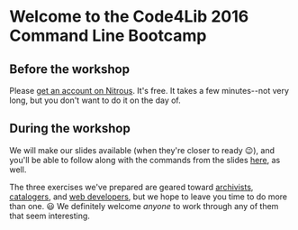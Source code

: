 # Welcome to the Code4Lib 2016 Command Line Bootcamp

## Before the workshop

Please [get an account on Nitrous](https://github.com/csheldonhess/c4l16-cli-workshop/blob/master/get_nitrous.md). It's free. It takes a few minutes--not very long, but you don't want to do it on the day of.

## During the workshop

We will make our slides available (when they're closer to ready 😉), and you'll be able to follow along with the commands from the slides [here](https://github.com/csheldonhess/c4l16-cli-workshop/blob/master/command_line_basics.txt), as well.

The three exercises we've prepared are geared toward [archivists](https://github.com/csheldonhess/c4l16-cli-workshop/tree/master/archiving-exercise/instructions.md), [catalogers](https://github.com/csheldonhess/c4l16-cli-workshop/tree/master/cataloging-exercise/instructions.md), and [web developers](https://github.com/csheldonhess/c4l16-cli-workshop/tree/master/webdev-exercise/instructions.md), but we hope to leave you time to do more than one. 😃 We definitely welcome _anyone_ to work through any of them that seem interesting. 